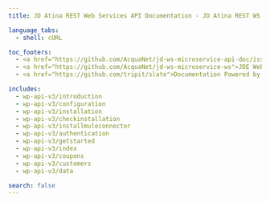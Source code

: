 ```yaml
---
title: JD Atina REST Web Services API Documentation - JD Atina REST WS API v3

language_tabs:
  - shell: cURL

toc_footers:
  - <a href="https://github.com/AcquaNet/jd-ws-microservice-api-doc/issues?labels=bug&amp;page=1&amp;state=open">REST API Issues</a>
  - <a href="https://github.com/AcquaNet/jd-ws-microservice-ws">JDE Web Services Repository</a>
  - <a href="https://github.com/tripit/slate">Documentation Powered by Slate</a>

includes:
  - wp-api-v3/introduction
  - wp-api-v3/configuration    
  - wp-api-v3/installation 
  - wp-api-v3/checkinstallation
  - wp-api-v3/installmuleconnector  
  - wp-api-v3/authentication
  - wp-api-v3/getstarted  
  - wp-api-v3/index
  - wp-api-v3/coupons
  - wp-api-v3/customers
  - wp-api-v3/data

search: false
---
```

